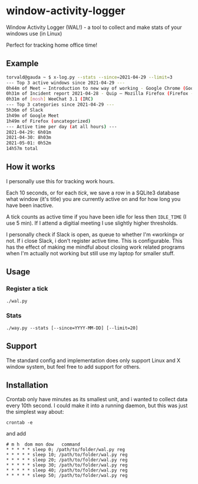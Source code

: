 # window-activity-logger

Window Activity Logger (WAL!) - a tool to collect and make stats of your windows use (in Linux)

Perfect for tracking home office time!

## Example

```bash
torvald@gauda ~ $ x-log.py --stats --since=2021-04-29 --limit=3
--- Top 3 active windows since 2021-04-29 ---
0h44m of Meet – Introduction to new way of working - Google Chrome (Google Meet)
0h31m of Incident report 2021-04-28 - Quip — Mozilla Firefox (Firefox - Quip)
0h31m of [mosh] WeeChat 3.1 (IRC)
--- Top 3 categories since 2021-04-29 ---
5h36m of Slack
1h49m of Google Meet
1h49m of Firefox (uncategorized)
--- Active time per day (at all hours) ---
2021-04-29: 6h01m
2021-04-30: 8h03m
2021-05-01: 0h52m
14h57m total
```

## How it works

I personally use this for tracking work hours.

Each 10 seconds, or for each _tick_, we save a row in a SQLite3 database what
window (it's title) you are currently active on and for how long you have been
inactive.

A tick counts as active time if you have been idle for less then `IDLE_TIME` (I
use 5 min). If I attend a digitial meeting I use slightly higher thresholds.

I personally check if Slack is open, as queue to whether I'm «working» or not.
If i close Slack, i don't register active time. This is configurable. This has
the effect of making me mindful about closing work related programs when I'm
actually not working but still use my laptop for smaller stuff.

## Usage

### Register a tick

    ./wal.py

### Stats

    ./way.py --stats [--since=YYYY-MM-DD] [--limit=20]

## Support

The standard config and implementation does only support Linux and X window
system, but feel free to add support for others.

## Installation

Crontab only have minutes as its smallest unit, and i wanted to collect data
every 10th second. I could make it into a running daemon, but this was just the
simplest way about:

    crontab -e

and add

    # m h  dom mon dow   command
    * * * * * sleep 0; /path/to/folder/wal.py reg
    * * * * * sleep 10; /path/to/folder/wal.py reg
    * * * * * sleep 20; /path/to/folder/wal.py reg
    * * * * * sleep 30; /path/to/folder/wal.py reg
    * * * * * sleep 40; /path/to/folder/wal.py reg
    * * * * * sleep 50; /path/to/folder/wal.py reg
